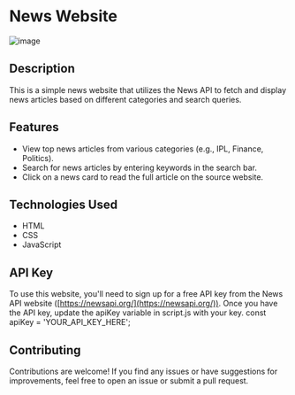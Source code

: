 # News Website
![image](https://github.com/JagannathShingne01/News_Website/assets/133676629/669a28ee-9606-48db-b475-fa8b68283705)

## Description
This is a simple news website that utilizes the News API to fetch and display news articles based on different categories and search queries.

## Features
- View top news articles from various categories (e.g., IPL, Finance, Politics).
- Search for news articles by entering keywords in the search bar.
- Click on a news card to read the full article on the source website.

## Technologies Used

- HTML
- CSS
- JavaScript

## API Key
To use this website, you'll need to sign up for a free API key from the News API website ([https://newsapi.org/](https://newsapi.org/)). Once you have the API key, update the apiKey variable in script.js with your key.
const apiKey = 'YOUR_API_KEY_HERE';

## Contributing
  Contributions are welcome! If you find any issues or have suggestions for improvements, feel free to open an issue or submit a pull request.
